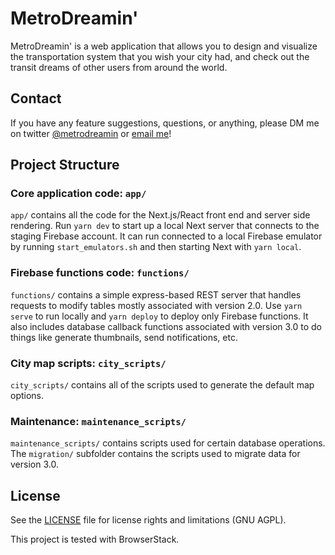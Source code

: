 # MetroDreamin'

MetroDreamin' is a web application that allows you to design and visualize the transportation system that you wish your city had, and check out the transit dreams of other users from around the world.

## Contact

If you have any feature suggestions, questions, or anything, please DM me on twitter [@metrodreamin](https://twitter.com/MetroDreamin) or [email me](mailto:metrodreamin@gmail.com)!

## Project Structure

### Core application code: `app/`
`app/` contains all the code for the Next.js/React front end and server side rendering. Run `yarn dev` to start up a local Next server that connects to the staging Firebase account. It can run connected to a local Firebase emulator by running `start_emulators.sh` and then starting Next with `yarn local`.

### Firebase functions code: `functions/`
`functions/` contains a simple express-based REST server that handles requests to modify tables mostly associated with version 2.0. Use `yarn serve` to run locally and `yarn deploy` to deploy only Firebase functions. It also includes database callback functions associated with version 3.0 to do things like generate thumbnails, send notifications, etc.

### City map scripts: `city_scripts/`
`city_scripts/` contains all of the scripts used to generate the default map options.

### Maintenance: `maintenance_scripts/`
`maintenance_scripts/` contains scripts used for certain database operations. The `migration/` subfolder contains the scripts used to migrate data for version 3.0.

## License

See the [LICENSE](LICENSE.txt) file for license rights and limitations (GNU AGPL).

This project is tested with BrowserStack.
